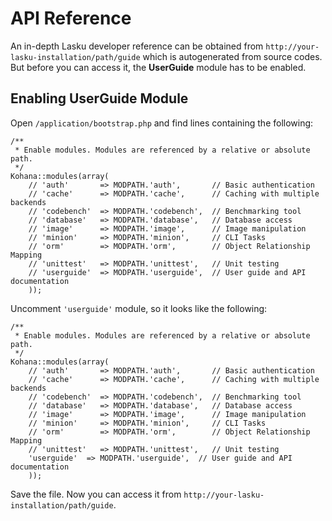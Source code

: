 # API Reference

An in-depth Lasku developer reference can be obtained from `http://your-lasku-installation/path/guide` 
which is autogenerated from source codes. But before you can access it, 
the **UserGuide** module has to be enabled.

## Enabling UserGuide Module

Open `/application/bootstrap.php` and find lines containing the following:
```
/**
 * Enable modules. Modules are referenced by a relative or absolute path.
 */
Kohana::modules(array(
	// 'auth'       => MODPATH.'auth',       // Basic authentication
	// 'cache'      => MODPATH.'cache',      // Caching with multiple backends
	// 'codebench'  => MODPATH.'codebench',  // Benchmarking tool
	// 'database'   => MODPATH.'database',   // Database access
	// 'image'      => MODPATH.'image',      // Image manipulation
	// 'minion'     => MODPATH.'minion',     // CLI Tasks
	// 'orm'        => MODPATH.'orm',        // Object Relationship Mapping
	// 'unittest'   => MODPATH.'unittest',   // Unit testing
	// 'userguide'  => MODPATH.'userguide',  // User guide and API documentation
	));
```

Uncomment `'userguide'` module, so it looks like the following:
```
/**
 * Enable modules. Modules are referenced by a relative or absolute path.
 */
Kohana::modules(array(
	// 'auth'       => MODPATH.'auth',       // Basic authentication
	// 'cache'      => MODPATH.'cache',      // Caching with multiple backends
	// 'codebench'  => MODPATH.'codebench',  // Benchmarking tool
	// 'database'   => MODPATH.'database',   // Database access
	// 'image'      => MODPATH.'image',      // Image manipulation
	// 'minion'     => MODPATH.'minion',     // CLI Tasks
	// 'orm'        => MODPATH.'orm',        // Object Relationship Mapping
	// 'unittest'   => MODPATH.'unittest',   // Unit testing
	'userguide'  => MODPATH.'userguide',  // User guide and API documentation
	));
```

Save the file. Now you can access it from `http://your-lasku-installation/path/guide`.
